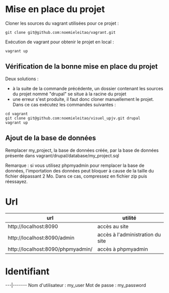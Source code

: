 # Mise en place du projet

Cloner les sources du vagrant utilisées pour ce projet :

`git clone git@github.com:noemieleitao/vagrant.git`

Exécution de vagrant pour obtenir le projet en local :

`vagrant up`

## Vérification de la bonne mise en place du projet
Deux solutions :
- à la suite de la commande précédente, un dossier contenant les sources du projet nommé "drupal" se situe à la racine du projet
- une erreur s'est produite, il faut donc cloner manuellement le projet. Dans ce cas exécutez les commandes suivantes :
```
cd vagrant
git clone git@github.com:noemieleitao/visuel_upjv.git drupal
vagrant up
``` 

## Ajout de la base de données
Remplacer my_project, la base de données créée, par la base de données présente dans vagrant/drupal/database/my_project.sql

Remarque : si vous utilisez phpmyadmin pour remplacer la base de données, l'importation des données peut bloquer à cause de la taille du fichier dépassant 2 Mo. Dans ce cas, compressez en fichier zip puis réessayez.

# Url
url|utilité
---|-------
http://localhost:8090 | accès au site 
http://localhost:8090/admin | accès à l'administration du site
http://localhost:8090/phpmyadmin/ | accès à phpmyadmin

# Identifiant
---|-------
Nom d'utilisateur : my_user
Mot de passe : my_password
